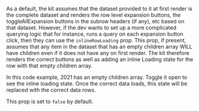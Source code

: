 As a default, the kit assumes that the dataset provided to it at first render is the complete dataset and renders the row level expansion buttons, the toggleAllExpansion buttons in the subrow headers (if any), etc based on that dataset. However, if the dev wants to set up a more complicated querying logic that for instance, runs a query on each expansion button click, then they can use the `inlineRowLoading` prop. This prop, if present, assumes that any item in the dataset that has an empty children array WILL have children even if it does not have any on first render. The kit therefore renders the correct buttons as well as adding an inline Loading state for the row with that empty children array. 

In this code example, 2021 has an empty children array. Toggle it open to see the inline loading state. Once the correct data loads, this state will be replaced with the correct data rows. 

This prop is set to `false` by default. 